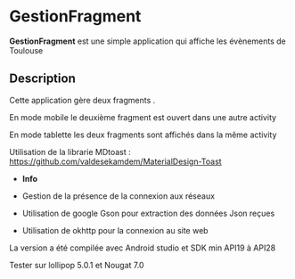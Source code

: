 # GestionFragment


**GestionFragment** est une simple application qui affiche les évènements de Toulouse

## Description

Cette application gère deux fragments . 

En mode mobile le deuxième fragment est ouvert dans une autre activity

En mode tablette les deux fragments sont affichés dans la même activity


Utilisation de la librarie MDtoast : https://github.com/valdesekamdem/MaterialDesign-Toast 

* **Info**

* Gestion de la présence de la connexion aux réseaux
* Utilisation de google Gson pour extraction des données Json reçues
* Utilisation de okhttp pour la connexion au site web


La version a été compilée avec Android studio  et SDK min API19 à API28

Tester sur  lollipop 5.0.1 et Nougat 7.0
